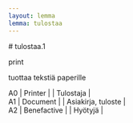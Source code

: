 ```yaml
---
layout: lemma
lemma: tulostaa
---
```


<div class="sense">
# <span class="sensename">tulostaa.1</span>

<span class="description">print</span>

<span class="description">tuottaa tekstiä paperille</span>

A0 | Printer |   | Tulostaja |  
A1 | Document |   | Asiakirja, tuloste |  
A2 | Benefactive |   | Hyötyjä |  

</div>

